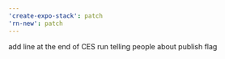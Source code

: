 ```yaml
---
'create-expo-stack': patch
'rn-new': patch
---
```


add line at the end of CES run telling people about publish flag
